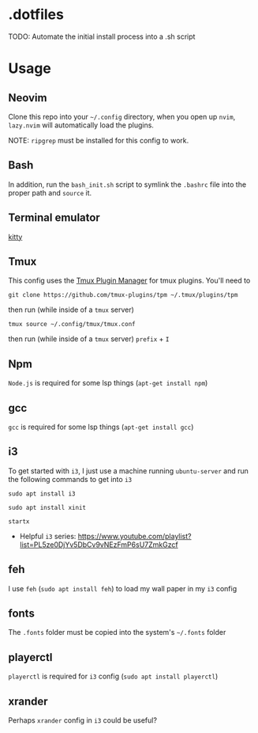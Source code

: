 # .dotfiles

TODO: Automate the initial install process into a .sh script

# Usage

## Neovim
Clone this repo into your `~/.config` directory, when you open up `nvim`, `lazy.nvim` will automatically load the plugins. 

NOTE: `ripgrep` must be installed for this config to work.

## Bash
In addition, run the `bash_init.sh` script to symlink the `.bashrc` file into the proper path and `source` it.

## Terminal emulator
[kitty](https://sw.kovidgoyal.net/kitty/)

## Tmux
This config uses the [Tmux Plugin Manager](https://github.com/tmux-plugins/tpm) for tmux plugins. You'll need to 
```
git clone https://github.com/tmux-plugins/tpm ~/.tmux/plugins/tpm
```
then run (while inside of a `tmux` server)
```
tmux source ~/.config/tmux/tmux.conf
```
then run (while inside of a `tmux` server)
`prefix` + `I`

## Npm
`Node.js` is required for some lsp things (`apt-get install npm`)

## gcc
`gcc` is required for some lsp things (`apt-get install gcc`)

## i3
To get started with `i3`, I just use a machine running `ubuntu-server` and run the following commands to get into `i3`
```
sudo apt install i3
```
```
sudo apt install xinit
```
```
startx
```

* Helpful `i3` series: https://www.youtube.com/playlist?list=PL5ze0DjYv5DbCv9vNEzFmP6sU7ZmkGzcf

## feh
I use `feh` (`sudo apt install feh`) to load my wall paper in my `i3` config

## fonts
The `.fonts` folder must be copied into the system's `~/.fonts` folder

## playerctl
`playerctl` is required for `i3` config (`sudo apt install playerctl`)

## xrander
Perhaps `xrander` config in `i3` could be useful?
